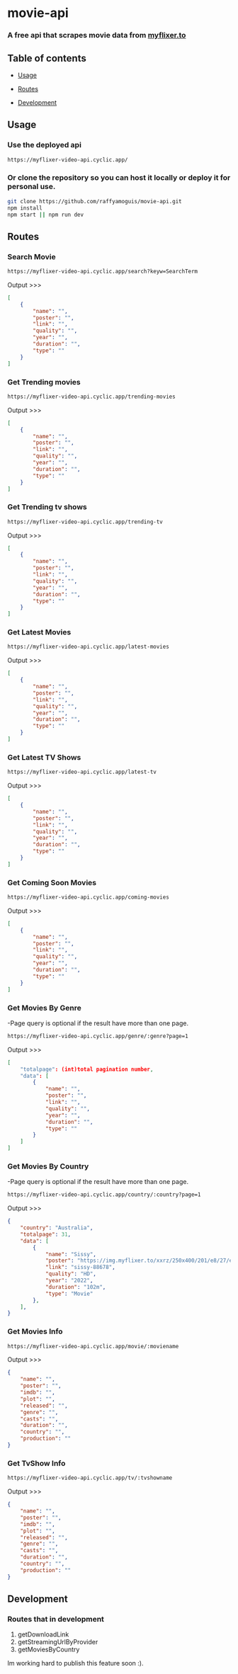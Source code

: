 # movie-api
### A free api that scrapes movie data from [myflixer.to](https://myflixer.to)

## Table of contents

- [Usage](#usage)

- [Routes](#routes)

- [Development](#development)

## Usage
### Use the deployed api
```sh
https://myflixer-video-api.cyclic.app/
```
### Or clone the repository so you can host it locally or deploy it for personal use.
```sh
git clone https://github.com/raffyamoguis/movie-api.git
npm install
npm start || npm run dev
```

## Routes
### Search Movie
```sh
https://myflixer-video-api.cyclic.app/search?keyw=SearchTerm
```
Output >>>
```json
[
    {
        "name": "",
        "poster": "",
        "link": "",
        "quality": "",
        "year": "",
        "duration": "",
        "type": ""
    }
]
```
### Get Trending movies
```sh
https://myflixer-video-api.cyclic.app/trending-movies
```
Output >>>
```json
[
    {
        "name": "",
        "poster": "",
        "link": "",
        "quality": "",
        "year": "",
        "duration": "",
        "type": ""
    }
]
```
### Get Trending tv shows
```sh
https://myflixer-video-api.cyclic.app/trending-tv
```
Output >>>
```json
[
    {
        "name": "",
        "poster": "",
        "link": "",
        "quality": "",
        "year": "",
        "duration": "",
        "type": ""
    }
]
```

### Get Latest Movies
```sh
https://myflixer-video-api.cyclic.app/latest-movies
```
Output >>>
```json
[
    {
        "name": "",
        "poster": "",
        "link": "",
        "quality": "",
        "year": "",
        "duration": "",
        "type": ""
    }
]
```
### Get Latest TV Shows
```sh
https://myflixer-video-api.cyclic.app/latest-tv
```
Output >>>
```json
[
    {
        "name": "",
        "poster": "",
        "link": "",
        "quality": "",
        "year": "",
        "duration": "",
        "type": ""
    }
]
```
### Get Coming Soon Movies
```sh
https://myflixer-video-api.cyclic.app/coming-movies
```
Output >>>
```json
[
    {
        "name": "",
        "poster": "",
        "link": "",
        "quality": "",
        "year": "",
        "duration": "",
        "type": ""
    }
]
```
### Get Movies By Genre
-Page query is optional if the result have more than one page.
```sh
https://myflixer-video-api.cyclic.app/genre/:genre?page=1
```
Output >>>
```json
[
    "totalpage": (int)total pagination number,
    "data": [
        {
            "name": "",
            "poster": "",
            "link": "",
            "quality": "",
            "year": "",
            "duration": "",
            "type": ""
        }
    ]
]
```
### Get Movies By Country
-Page query is optional if the result have more than one page.
```sh
https://myflixer-video-api.cyclic.app/country/:country?page=1
```
Output >>>
```json
{
    "country": "Australia",
    "totalpage": 31,
    "data": [
        {
            "name": "Sissy",
            "poster": "https://img.myflixer.to/xxrz/250x400/201/e8/27/e827945c9134a698a992da69549317d0/e827945c9134a698a992da69549317d0.jpg",
            "link": "sissy-88678",
            "quality": "HD",
            "year": "2022",
            "duration": "102m",
            "type": "Movie"
        },
    ],
}
```
### Get Movies Info
```sh
https://myflixer-video-api.cyclic.app/movie/:moviename
```
Output >>>
```json
{
    "name": "",
    "poster": "",
    "imdb": "",
    "plot": "",
    "released": "",
    "genre": "",
    "casts": "",
    "duration": "",
    "country": "",
    "production": ""
}
```
### Get TvShow Info
```sh
https://myflixer-video-api.cyclic.app/tv/:tvshowname
```
Output >>>
```json
{
    "name": "",
    "poster": "",
    "imdb": "",
    "plot": "",
    "released": "",
    "genre": "",
    "casts": "",
    "duration": "",
    "country": "",
    "production": ""
}
```

## Development
### Routes that in development
1. getDownloadLink
2. getStreamingUrlByProvider
4. getMoviesByCountry

Im working hard to publish this feature soon :).
